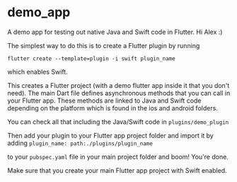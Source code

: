 # demo_app

A demo app for testing out native Java and Swift code in Flutter. Hi Alex :)

The simplest way to do this is to create a Flutter plugin by running 

`flutter create --template=plugin -i swift plugin_name`

which enables Swift.

This creates a Flutter project (with a demo flutter app inside it that you don't need). The main Dart file defines asynchronous methods that you can call in your Flutter app. These methods are linked to Java and Swift code depending on the platform which is found in the ios and android folders.

You can check all that including the Java/Swift code in `plugins/demo_plugin`

Then add your plugin to your Flutter app project folder and import it by adding
`plugin_name:
  path:./plugins/plugin_name`
  
 to your `pubspec.yaml` file in your main project folder and boom! You're done.
 
 Make sure that you create your main Flutter app project with Swift enabled.
